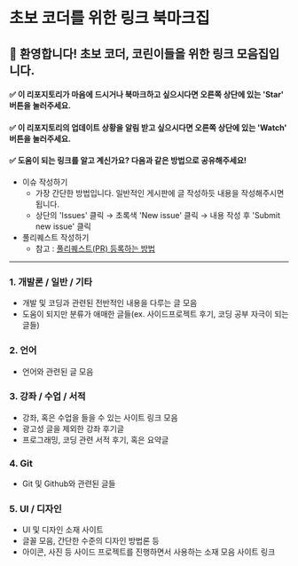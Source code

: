 # 초보 코더를 위한 링크 북마크집

## 🔰 환영합니다! 초보 코더, 코린이들을 위한 링크 모음집입니다.


#### ✅ 이 리포지토리가 마음에 드시거나 북마크하고 싶으시다면 오른쪽 상단에 있는 'Star' 버튼을 눌러주세요.
#### ✅ 이 리포지토리의 업데이트 상황을 알림 받고 싶으시다면 오른쪽 상단에 있는 'Watch' 버튼을 눌러주세요.
#### ✅ 도움이 되는 링크를 알고 계신가요? 다음과 같은 방법으로 공유해주세요!

  - 이슈 작성하기
    - 가장 간단한 방법입니다. 일반적인 게시판에 글 작성하듯 내용을 작성해주시면 됩니다.
    - 상단의 'Issues' 클릭 →  초록색 'New issue' 클릭 → 내용 작성 후 'Submit new issue' 클릭
  - 풀리퀘스트 작성하기
    - 참고 : [풀리퀘스트(PR) 등록하는 방법](https://wayhome25.github.io/git/2017/07/08/git-first-pull-request-story/)

***

### 1. 개발론 / 일반 / 기타
  - 개발 및 코딩과 관련된 전반적인 내용을 다루는 글 모음
  - 도움이 되지만 분류가 애매한 글들(ex. 사이드프로젝트 후기, 코딩 공부 자극이 되는 글들) 


### 2. 언어
  - 언어와 관련된 글 모음


### 3. 강좌 / 수업 / 서적
  - 강좌, 혹은 수업을 들을 수 있는 사이트 링크 모음
  - 광고성 글을 제외한 강좌 후기글
  - 프로그래밍, 코딩 관련 서적 후기, 혹은 요약글


### 4. Git
  - Git 및 Github와 관련된 글들


### 5. UI / 디자인
  - UI 및 디자인 소재 사이트
  - 글꼴 모음, 간단한 수준의 디자인 방법론 등
  - 아이콘, 사진 등 사이드 프로젝트를 진행하면서 사용하는 소재 모음 사이트 링크